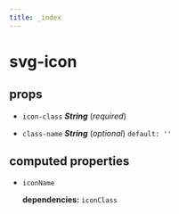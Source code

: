 ```yaml
---
title: _index
---
```

# svg-icon 

## props 

- `icon-class` ***String*** (*required*) 

- `class-name` ***String*** (*optional*) `default: ''` 

## computed properties 

- `iconName` 

   **dependencies:** `iconClass` 


